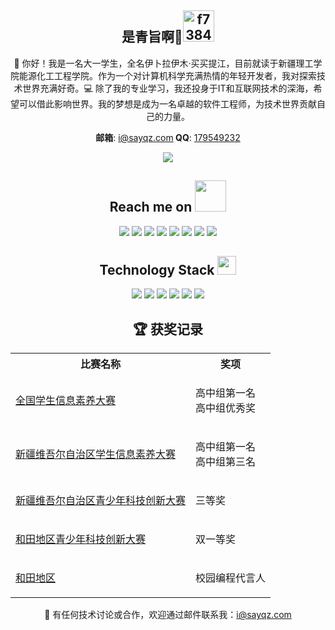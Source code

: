 <div align="center">
<h2>是青旨啊🌴<img src="https://img-blog.csdnimg.cn/f7384c88956d4378b72e47548e19c9f8.gif" alt="f7384c88956d4378b72e47548e19c9f8.gif" width="50" /></h2>
  <p align="center">👋 你好！我是一名大一学生，全名伊卜拉伊木·买买提江，目前就读于新疆理工学院能源化工工程学院。作为一个对计算机科学充满热情的年轻开发者，我对探索技术世界充满好奇。💻 除了我的专业学习，我还投身于IT和互联网技术的深海，希望可以借此影响世界。我的梦想是成为一名卓越的软件工程师，为技术世界贡献自己的力量。</p>
  <p align="center">
<strong>邮箱</strong>: <a href="mailto:i@sayqz.com">i@sayqz.com</a><strong>   QQ</strong>: <a href="http://wpa.qq.com/msgrd?v=3&uin=179549232&site=qq&menu=yes">179549232</a>
</p>
</div>

<div align="center">
<img src="https://github-readme-stats.vercel.app/api?username=GSQZ&show_icons=true&theme=ambient_gradient&line_height=27">
</div>

<h2 align="center">Reach me on <img src="https://media.giphy.com/media/mGcNjsfWAjY5AEZNw6/giphy.gif" width="50"></h2>

<div align="center">
<img src="https://img.shields.io/badge/-JavaScript-black?style=flat-square&logo=javascript"/>
<img src="https://img.shields.io/badge/-Nodejs-black?style=flat-square&logo=Node.js"/>
<img src="https://img.shields.io/badge/-Expressjs-black?style=flat-square&logo=Express.js"/>
<img src="https://img.shields.io/badge/-React-black?style=flat-square&logo=react"/>
<img src="https://img.shields.io/badge/-MongoDB-black?style=flat-square&logo=mongodb"/>
<img src="https://img.shields.io/badge/-MySQL-black?style=flat-square&logo=mysql"/>
<img src="https://img.shields.io/badge/-Git-black?style=flat-square&logo=git"/>
<img src="https://img.shields.io/badge/-GitHub-black?style=flat-square&logo=github"/>
</div>

<h2 align="center">Technology Stack <img src="https://media.giphy.com/media/WUlplcMpOCEmTGBtBW/giphy.gif" width="30"></h2>

<div align="center">
<img src="https://img.shields.io/badge/C-00599C?style=flat-square&logo=c&logoColor=white"/>
<img src="https://img.shields.io/badge/-java-E34A86?style=flat-square&logo=java"/>
<img src="https://img.shields.io/badge/-C++-00599C?style=flat-square&logo=c"/>
<img src="https://img.shields.io/badge/-HTML5-E34F26?style=flat-square&logo=html5&logoColor=white"/>
<img src="https://img.shields.io/badge/-CSS3-1572B6?style=flat-square&logo=css3"/>
<img src="https://img.shields.io/badge/PHP-777BB4?style=flat-square&logo=php&logoColor=white"/>
</div>

<h2 align="center">🏆 获奖记录</h2>

<div align="center">
  <table>
    <tr>
      <th>比赛名称</th>
      <th>奖项</th>
    </tr>
    <tr>
      <td><a href="https://api.sayqz.com/awards">全国学生信息素养大赛</a></td>
      <td>
        <ul style="list-style-type: none; padding-left: 0;">
          <li>高中组第一名</li>
          <li>高中组优秀奖</li>
        </ul>
      </td>
    </tr>
    <tr>
      <td><a href="https://api.sayqz.com/awards">新疆维吾尔自治区学生信息素养大赛</a></td>
      <td>
        <ul style="list-style-type: none; padding-left: 0;">
          <li>高中组第一名</li>
          <li>高中组第三名</li>
        </ul>
      </td>
    </tr>
    <tr>
      <td><a href="https://api.sayqz.com/awards">新疆维吾尔自治区青少年科技创新大赛</a></td>
      <td>
        <ul style="list-style-type: none; padding-left: 0;">
          <li>三等奖</li>
        </ul>
      </td>
    </tr>
    <tr>
      <td><a href="https://api.sayqz.com/awards">和田地区青少年科技创新大赛</a></td>
      <td>
        <ul style="list-style-type: none; padding-left: 0;">
          <li>双一等奖</li>
        </ul>
      </td>
    </tr>
    <tr>
      <td><a href="https://api.sayqz.com/awards">和田地区</a></td>
      <td>
        <ul style="list-style-type: none; padding-left: 0;">
          <li>校园编程代言人</li>
        </ul>
      </td>
    </tr>
  </table>
</div>


<div align="center">
📧 有任何技术讨论或合作，欢迎通过邮件联系我：<a href="mailto:i@sayqz.com">i@sayqz.com</a>
</div>
